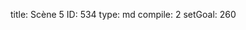 title:          Scène 5
ID:             534
type:           md
compile:        2
setGoal:        260


